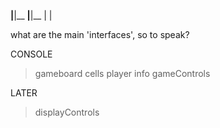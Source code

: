 __|__|__
__|__|__
  |  |

what are the main 'interfaces', so to speak?

CONSOLE
> gameboard
> cells
> player info
> gameControls

LATER
> displayControls